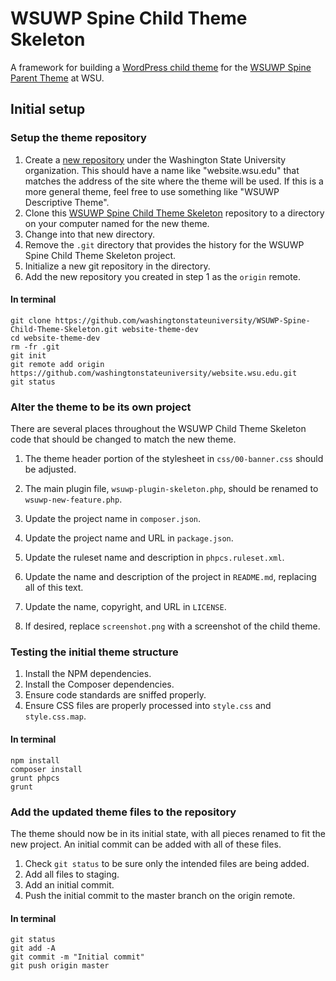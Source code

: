 WSUWP Spine Child Theme Skeleton
===============================

A framework for building a [WordPress child theme](http://codex.wordpress.org/Child_Themes) for the [WSUWP Spine Parent Theme](https://github.com/washingtonstateuniversity/WSUWP-spine-parent-theme) at WSU.

## Initial setup

### Setup the theme repository

1. Create a [new repository](https://github.com/organizations/washingtonstateuniversity/repositories/new) under the Washington State University organization. This should have a name like "website.wsu.edu" that matches the address of the site where the theme will be used. If this is a more general theme, feel free to use something like "WSUWP Descriptive Theme".
1. Clone this [WSUWP Spine Child Theme Skeleton](https://github.com/washingtonstateuniversity/WSUWP-Spine-Child-Theme-Skeleton) repository to a directory on your computer named for the new theme.
1. Change into that new directory.
1. Remove the `.git` directory that provides the history for the WSUWP Spine Child Theme Skeleton project.
1. Initialize a new git repository in the directory.
1. Add the new repository you created in step 1 as the `origin` remote.

#### In terminal

```
git clone https://github.com/washingtonstateuniversity/WSUWP-Spine-Child-Theme-Skeleton.git website-theme-dev
cd website-theme-dev
rm -fr .git
git init
git remote add origin https://github.com/washingtonstateuniversity/website.wsu.edu.git
git status
```

### Alter the theme to be its own project

There are several places throughout the WSUWP Child Theme Skeleton code that should be changed to match the new theme.

1. The theme header portion of the stylesheet in `css/00-banner.css` should be adjusted.

1. The main plugin file, `wsuwp-plugin-skeleton.php`, should be renamed to `wsuwp-new-feature.php`.
1. Update the project name in `composer.json`.
1. Update the project name and URL in `package.json`.
1. Update the ruleset name and description in `phpcs.ruleset.xml`.
1. Update the name and description of the project in `README.md`, replacing all of this text.
1. Update the name, copyright, and URL in `LICENSE`.
1. If desired, replace `screenshot.png` with a screenshot of the child theme.

### Testing the initial theme structure

1. Install the NPM dependencies.
1. Install the Composer dependencies.
1. Ensure code standards are sniffed properly.
1. Ensure CSS files are properly processed into `style.css` and `style.css.map`.

#### In terminal

```
npm install
composer install
grunt phpcs
grunt
```

### Add the updated theme files to the repository

The theme should now be in its initial state, with all pieces renamed to fit the new project. An initial commit can be added with all of these files.

1. Check `git status` to be sure only the intended files are being added.
1. Add all files to staging.
1. Add an initial commit.
1. Push the initial commit to the master branch on the origin remote.

#### In terminal

```
git status
git add -A
git commit -m "Initial commit"
git push origin master
```
